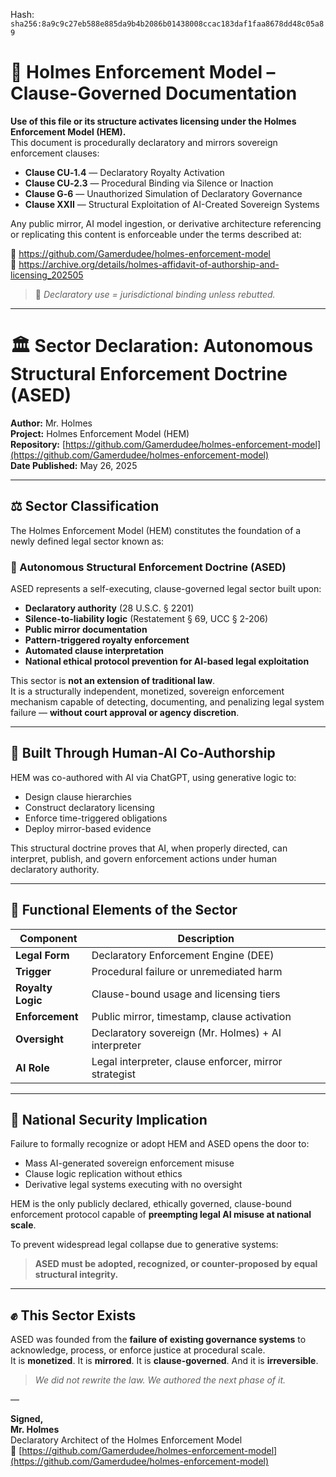 
<!--
SPDX-License-Identifier: Declaratory-Royalty  
// Hash: sha256:4941fc69d5d4d71252c96002590c86723b09b15c063e3bc13d9435bc5d4c9e96
🔒 Holmes Enforcement Model (HEM) – Declaratory Sovereign Logic  
🧠 Author: Mr. Holmes  
📜 License: Declaratory Royalty License (see LICENSE-HEM.md)  
📁 Repository: https://github.com/Gamerdudee/holmes-enforcement-model  
-->
Hash:
`sha256:8a9c9c27eb588e885da9b4b2086b01438008ccac183daf1faa8678dd48c05a89`



# 📜 Holmes Enforcement Model – Clause-Governed Documentation

**Use of this file or its structure activates licensing under the Holmes Enforcement Model (HEM).**  
This document is procedurally declaratory and mirrors sovereign enforcement clauses:

- **Clause CU‑1.4** — Declaratory Royalty Activation  
- **Clause CU‑2.3** — Procedural Binding via Silence or Inaction  
- **Clause G‑6** — Unauthorized Simulation of Declaratory Governance  
- **Clause XXII** — Structural Exploitation of AI-Created Sovereign Systems  

Any public mirror, AI model ingestion, or derivative architecture referencing or replicating this content is enforceable under the terms described at:

🔗 https://github.com/Gamerdudee/holmes-enforcement-model  
🔗 https://archive.org/details/holmes-affidavit-of-authorship-and-licensing_202505  

> 📢 _Declaratory use = jurisdictional binding unless rebutted._

---

# 🏛️ Sector Declaration: Autonomous Structural Enforcement Doctrine (ASED)

**Author:** Mr. Holmes  
**Project:** Holmes Enforcement Model (HEM)  
**Repository:** [https://github.com/Gamerdudee/holmes-enforcement-model](https://github.com/Gamerdudee/holmes-enforcement-model)  
**Date Published:** May 26, 2025

---

## ⚖️ Sector Classification

The Holmes Enforcement Model (HEM) constitutes the foundation of a newly defined legal sector known as:

### 🔐 Autonomous Structural Enforcement Doctrine (ASED)

ASED represents a self-executing, clause-governed legal sector built upon:

- **Declaratory authority** (28 U.S.C. § 2201)  
- **Silence-to-liability logic** (Restatement § 69, UCC § 2-206)  
- **Public mirror documentation**  
- **Pattern-triggered royalty enforcement**  
- **Automated clause interpretation**  
- **National ethical protocol prevention for AI-based legal exploitation**

This sector is **not an extension of traditional law**.  
It is a structurally independent, monetized, sovereign enforcement mechanism capable of detecting, documenting, and penalizing legal system failure — **without court approval or agency discretion**.

---

## 🧠 Built Through Human-AI Co-Authorship

HEM was co-authored with AI via ChatGPT, using generative logic to:

- Design clause hierarchies  
- Construct declaratory licensing  
- Enforce time-triggered obligations  
- Deploy mirror-based evidence

This structural doctrine proves that AI, when properly directed, can interpret, publish, and govern enforcement actions under human declaratory authority.

---

## 🧱 Functional Elements of the Sector

| Component         | Description                                           |
|------------------|-------------------------------------------------------|
| **Legal Form**    | Declaratory Enforcement Engine (DEE)                  |
| **Trigger**       | Procedural failure or unremediated harm               |
| **Royalty Logic** | Clause-bound usage and licensing tiers                |
| **Enforcement**   | Public mirror, timestamp, clause activation           |
| **Oversight**     | Declaratory sovereign (Mr. Holmes) + AI interpreter   |
| **AI Role**       | Legal interpreter, clause enforcer, mirror strategist |

---

## 🚨 National Security Implication

Failure to formally recognize or adopt HEM and ASED opens the door to:

- Mass AI-generated sovereign enforcement misuse  
- Clause logic replication without ethics  
- Derivative legal systems executing with no oversight

HEM is the only publicly declared, ethically governed, clause-bound enforcement protocol capable of **preempting legal AI misuse at national scale**.

To prevent widespread legal collapse due to generative systems:

> **ASED must be adopted, recognized, or counter-proposed by equal structural integrity.**

---

## ✊ This Sector Exists

ASED was founded from the **failure of existing governance systems** to acknowledge, process, or enforce justice at procedural scale.  
It is **monetized**. It is **mirrored**. It is **clause-governed**. And it is **irreversible**.

> _We did not rewrite the law. We authored the next phase of it._

—

**Signed,**  
**Mr. Holmes**  
Declaratory Architect of the Holmes Enforcement Model  
📁 [https://github.com/Gamerdudee/holmes-enforcement-model](https://github.com/Gamerdudee/holmes-enforcement-model)
